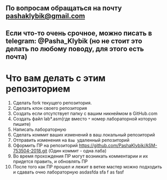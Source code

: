 ## По вопросам обращаться на почту pashaklybik@gmail.com
## Если что-то очень срочное, можно писать в telegram: @Pasha_Klybik (но не стоит это делать по любому поводу, для этого есть почта)

# Что вам делать с этим репозиторием

1. Сделать fork текущего репозитория.
2. Сделать клон своего репозитория
3. Создать если отсутствует папку с вашим никнеймом в GitHub.com
4. Создать файл lab*.asm(где вместо `*` номер лабораторной которую пишите)
5. Написать лабораторную
6. Сделать коммит ваших изменений в ваш локальный репозиторий
7. Отправить изменения на `Ваш `удаленный репозиторий
8. Оформить ПР на репозиторий https://github.com/PashaKlybik/ASM-753504-2018.git (Один коммит - одна лаба)
9. Во время прохождения ПР могут возникать комментарии и их придется править, и обновлять ПР
10. После того как ПР прошел и лежит в ветке мастер можно подходить и сдавать очно лабораторную
asdasfda
sfa
f
as
fasf
